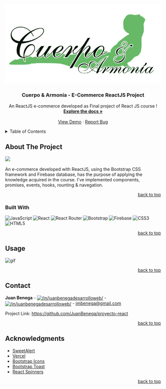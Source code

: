<!-- PROJECT LOGO -->
<br />
<div align="center">
  <a href="https://github.com/JuanBenega/proyecto-react">
    <img src="src/components/img/Logo.png" alt="Logo">
  </a>

  <h3 align="center">Cuerpo & Armonía - E-Commerce ReactJS Project</h3>

  <p align="center">
    An ReactJS e-commerce developed as Final project of React JS course !
    <br />
    <a href="https://github.com/JuanBenega/proyecto-react"><strong>Explore the docs »</strong></a>
    <br />
    <br />
    <a href="https://proyecto-react-ashen.vercel.app/">View Demo</a>
    ·
    <a href="https://github.com/JuanBenega/proyecto-react">Report Bug</a>
  </p>
</div>



<!-- TABLE OF CONTENTS -->
<details>
  <summary>Table of Contents</summary>
  <ol>
    <li>
      <a href="#about-the-project">About The Project</a>
      <ul>
        <li><a href="#built-with">Built With</a></li>
      </ul>
    </li>
    <li><a href="#usage">Usage</a></li>
    <li><a href="#contact">Contact</a></li>
    <li><a href="#acknowledgments">Acknowledgments</a></li>
  </ol>
</details>



<!-- ABOUT THE PROJECT -->
## About The Project

![](https://ibb.co/wCFGGFG)

An e-commerce developed with ReactJS, using the Bootstrap CSS framework and Firebase database, has the purpose of applying the knowledge acquired in the course. I've implemented components, promises, events, hooks, rounting & navegation.

<p align="right"><a href="#readme-top">back to top</a></p>



### Built With


![JavaScript](https://img.shields.io/badge/javascript-%23323330.svg?style=for-the-badge&logo=javascript&logoColor=%23F7DF1E)
![React](https://img.shields.io/badge/react-%2320232a.svg?style=for-the-badge&logo=react&logoColor=%2361DAFB)
![React Router](https://img.shields.io/badge/React_Router-CA4245?style=for-the-badge&logo=react-router&logoColor=white)
![Bootstrap](https://img.shields.io/badge/bootstrap-%23563D7C.svg?style=for-the-badge&logo=bootstrap&logoColor=white)
![Firebase](https://img.shields.io/badge/Firebase-039BE5?style=for-the-badge&logo=Firebase&logoColor=white)
![CSS3](https://img.shields.io/badge/css3-%231572B6.svg?style=for-the-badge&logo=css3&logoColor=white)
![HTML5](https://img.shields.io/badge/html5-%23E34F26.svg?style=for-the-badge&logo=html5&logoColor=white)

<p align="right"><a href="#readme-top">back to top</a></p>



<!-- USAGE EXAMPLES -->
## Usage

<img src="src/components/img/Cuerpo&Armonia.gif" alt="gif">

<p align="right"><a href="#readme-top">back to top</a></p>



<!-- CONTACT -->
## Contact

<strong>Juan Benega</strong> - <a href="https://linkedin.com/in/in/juanbenegadesarrolloweb/" target="blank"><img align="center" src="https://raw.githubusercontent.com/rahuldkjain/github-profile-readme-generator/master/src/images/icons/Social/linked-in-alt.svg" alt="/in/juanbenegadesarrolloweb/" height="30" width="40" /></a> - <a href="https://github.com/JuanBenega" target="blank"><img align="center" src="https://raw.githubusercontent.com/rahuldkjain/github-profile-readme-generator/master/src/images/icons/Social/github.svg" alt="/in/juanbenegadesarrolloweb/" height="30" width="40" /></a> - jmbenega@gmail.com

Project Link: https://github.com/JuanBenega/proyecto-react

<p align="right"><a href="#readme-top">back to top</a></p>



<!-- ACKNOWLEDGMENTS -->
## Acknowledgments



* [SweetAlert](https://sweetalert.js.org/)
* [Vercel](https://vercel.com/)
* [Bootstrap Icons](https://icons.getbootstrap.com/)
* [Bootstrap Toast](https://getbootstrap.com/docs/5.0/components/toasts/)
* [React Spinners](https://www.npmjs.com/package/react-spinners)

<p align="right"><a href="#readme-top">back to top</a></p>

